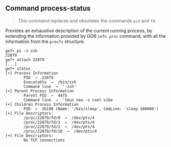 ## Command process-status ##

> This command replaces and obsoletes the commands `pid` and `fd`.

Provides an exhaustive description of the current running process, by extending
the information provided by GDB `info proc` command, with all the information
from the `procfs` structure.

```
gef➤ ps -s zsh
22879
gef➤ attach 22879
[...]
gef➤ status
[+] Process Information
        PID  →  22879
        Executable  →  /bin/zsh
        Command line  →  '-zsh'
[+] Parent Process Information
        Parent PID  →  4475
        Command line  →  'tmux new -s cool vibe
[+] Children Process Information
        PID  →  26190 (Name: '/bin/sleep', CmdLine: 'sleep 100000')
[+] File Descriptors:
        /proc/22879/fd/0  →  /dev/pts/4
        /proc/22879/fd/1  →  /dev/pts/4
        /proc/22879/fd/2  →  /dev/pts/4
        /proc/22879/fd/10  →  /dev/pts/4
[+] File Descriptors:
        No TCP connections
```
